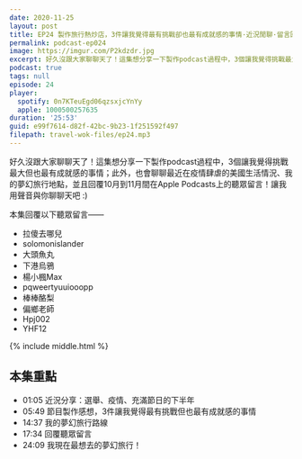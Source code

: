 ```yaml
---
date: 2020-11-25
layout: post
title: EP24 製作旅行熱炒店，3件讓我覺得最有挑戰卻也最有成就感的事情·近況閒聊·留言回覆·夢幻旅行路線
permalink: podcast-ep024
image: https://imgur.com/P2kdzdr.jpg
excerpt: 好久沒跟大家聊聊天了！這集想分享一下製作podcast過程中，3個讓我覺得挑戰最大但也最有成就感的事情；此外，也會聊聊最近在疫情肆虐的美國生活情況、我的夢幻旅行地點，並且回覆10月到11月間在Apple Podcasts上的聽眾留言！讓我用聲音與你聊聊天吧 :)
podcast: true
tags: null
episode: 24
player:
  spotify: 0n7KTeuEgd06qzsxjcYnYy
  apple: 1000500257635
duration: '25:53'
guid: e99f7614-d82f-42bc-9b23-1f251592f497
filepath: travel-wok-files/ep24.mp3
---
```


好久沒跟大家聊聊天了！這集想分享一下製作podcast過程中，3個讓我覺得挑戰最大但也最有成就感的事情；此外，也會聊聊最近在疫情肆虐的美國生活情況、我的夢幻旅行地點，並且回覆10月到11月間在Apple Podcasts上的聽眾留言！讓我用聲音與你聊聊天吧 :)

本集回覆以下聽眾留言——

* 拉傻去哪兒
* solomonislander
* 大頭魚丸
* 下港烏鴉
* 楊小楓Max
* pqweertyuuiooopp
* 棒棒酪梨
* 偏鄉老師
* Hpj002
* YHF12



{% include middle.html %}

## 本集重點

* 01:05 近況分享：選舉、疫情、充滿節日的下半年
* 05:49 節目製作感想，3件讓我覺得最有挑戰但也最有成就感的事情
* 14:37 我的夢幻旅行路線
* 17:34 回覆聽眾留言
* 24:09 我現在最想去的夢幻旅行！
